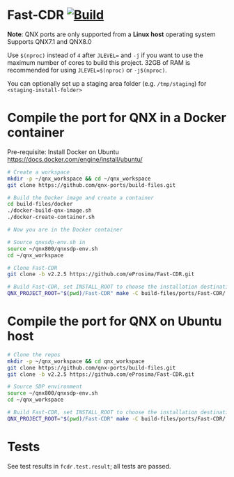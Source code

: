 # Fast-CDR [![Build](https://github.com/qnx-ports/build-files/actions/workflows/Fast-CDR.yml/badge.svg)](https://github.com/qnx-ports/build-files/actions/workflows/Fast-CDR.yml)

**Note**: QNX ports are only supported from a **Linux host** operating system
Supports QNX7.1 and QNX8.0

Use `$(nproc)` instead of `4` after `JLEVEL=` and `-j` if you want to use the maximum number of cores to build this project.
32GB of RAM is recommended for using `JLEVEL=$(nproc)` or `-j$(nproc)`.

You can optionally set up a staging area folder (e.g. `/tmp/staging`) for `<staging-install-folder>`

# Compile the port for QNX in a Docker container

Pre-requisite: Install Docker on Ubuntu https://docs.docker.com/engine/install/ubuntu/
```bash
# Create a workspace
mkdir -p ~/qnx_workspace && cd ~/qnx_workspace
git clone https://github.com/qnx-ports/build-files.git

# Build the Docker image and create a container
cd build-files/docker
./docker-build-qnx-image.sh
./docker-create-container.sh

# Now you are in the Docker container

# Source qnxsdp-env.sh in
source ~/qnx800/qnxsdp-env.sh
cd ~/qnx_workspace

# Clone Fast-CDR
git clone -b v2.2.5 https://github.com/eProsima/Fast-CDR.git

# Build Fast-CDR, set INSTALL_ROOT to choose the installation destination
QNX_PROJECT_ROOT="$(pwd)/Fast-CDR" make -C build-files/ports/Fast-CDR/ INSTALL_ROOT=<staging-install-folder> install -j4
```

# Compile the port for QNX on Ubuntu host

```bash
# Clone the repos
mkdir -p ~/qnx_workspace && cd qnx_workspace
git clone https://github.com/qnx-ports/build-files.git
git clone -b v2.2.5 https://github.com/eProsima/Fast-CDR.git

# Source SDP environment
source ~/qnx800/qnxsdp-env.sh
cd ~/qnx_workspace

# Build Fast-CDR, set INSTALL_ROOT to choose the installation destination
QNX_PROJECT_ROOT="$(pwd)/Fast-CDR" make -C build-files/ports/Fast-CDR/ INSTALL_ROOT=<staging-install-folder> install -j4
```

# Tests
See test results in `fcdr.test.result`; all tests are passed.